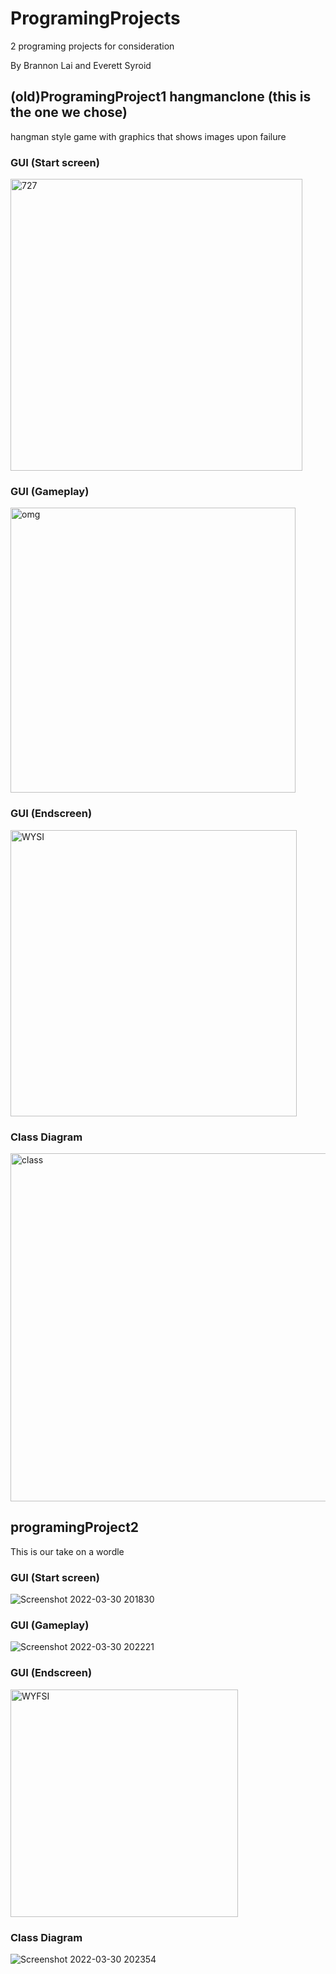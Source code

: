 # ProgramingProjects 
2 programing projects for consideration

By Brannon Lai and Everett Syroid
## (old)ProgramingProject1 hangmanclone (this is the one we chose)
hangman style game with graphics that shows images upon failure 
### GUI (Start screen)
<img width="467" alt="727" src="https://user-images.githubusercontent.com/89152916/160852370-f3ff875a-6e6b-408d-a64e-493492b905f8.png">

### GUI (Gameplay)
<img width="456" alt="omg" src="https://user-images.githubusercontent.com/89152916/160852393-084a70c3-cc60-41e1-aba9-ea6f58ad77ae.png">

### GUI (Endscreen)
<img width="458" alt="WYSI" src="https://user-images.githubusercontent.com/89152916/160852409-808532b4-3699-4378-9e1d-718c5ce263e3.png">

### Class Diagram
<img width="557" alt="class" src="https://user-images.githubusercontent.com/89152916/160856378-958d7dac-0428-4ac4-b897-5069223e5dec.png">

## programingProject2
This is our take on a wordle 
### GUI (Start screen)
![Screenshot 2022-03-30 201830](https://user-images.githubusercontent.com/89047475/160963057-bf692919-c40b-4d83-b45e-6371df49c6e3.png)

### GUI (Gameplay)
![Screenshot 2022-03-30 202221](https://user-images.githubusercontent.com/89047475/160963384-e361e698-ee62-46aa-a263-ffea086307fa.png)


### GUI (Endscreen)
<img width="364" alt="WYFSI" src="https://user-images.githubusercontent.com/89152916/162756939-a1f143d6-e645-4818-b6ca-f2585d23cdcf.png">


### Class Diagram
![Screenshot 2022-03-30 202354](https://user-images.githubusercontent.com/89047475/160963553-74ed1e0a-2b73-4710-ae9e-b2baed817653.png)

